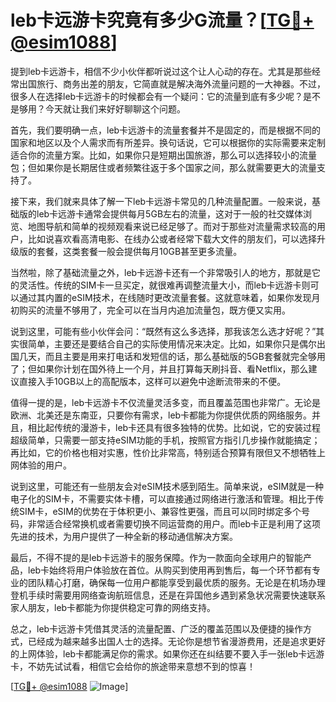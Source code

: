 # leb卡远游卡究竟有多少G流量？[[TG💪+ @esim1088](https://t.me/s/esim1088)]

提到leb卡远游卡，相信不少小伙伴都听说过这个让人心动的存在。尤其是那些经常出国旅行、商务出差的朋友，它简直就是解决海外流量问题的一大神器。不过，很多人在选择leb卡远游卡的时候都会有一个疑问：它的流量到底有多少呢？是不是够用？今天就让我们来好好聊聊这个问题。

首先，我们要明确一点，leb卡远游卡的流量套餐并不是固定的，而是根据不同的国家和地区以及个人需求而有所差异。换句话说，它可以根据你的实际需要来定制适合你的流量方案。比如，如果你只是短期出国旅游，那么可以选择较小的流量包；但如果你是长期居住或者频繁往返于多个国家之间，那么就需要更大的流量支持了。

接下来，我们就来具体了解一下leb卡远游卡常见的几种流量配置。一般来说，基础版的leb卡远游卡通常会提供每月5GB左右的流量，这对于一般的社交媒体浏览、地图导航和简单的视频观看来说已经足够了。而对于那些对流量需求较高的用户，比如说喜欢看高清电影、在线办公或者经常下载大文件的朋友们，可以选择升级版的套餐，这类套餐一般会提供每月10GB甚至更多流量。

当然啦，除了基础流量之外，leb卡远游卡还有一个非常吸引人的地方，那就是它的灵活性。传统的SIM卡一旦买定，就很难再调整流量大小，而leb卡远游卡则可以通过其内置的eSIM技术，在线随时更改流量套餐。这就意味着，如果你发现月初购买的流量不够用了，完全可以在当月内追加流量包，既方便又实用。

说到这里，可能有些小伙伴会问：“既然有这么多选择，那我该怎么选才好呢？”其实很简单，主要还是要结合自己的实际使用情况来决定。比如，如果你只是偶尔出国几天，而且主要是用来打电话和发短信的话，那么基础版的5GB套餐就完全够用了；但如果你计划在国外待上一个月，并且打算每天刷抖音、看Netflix，那么建议直接入手10GB以上的高配版本，这样可以避免中途断流带来的不便。

值得一提的是，leb卡远游卡不仅流量灵活多变，而且覆盖范围也非常广。无论是欧洲、北美还是东南亚，只要你有需求，leb卡都能为你提供优质的网络服务。并且，相比起传统的漫游卡，leb卡还具有很多独特的优势。比如说，它的安装过程超级简单，只需要一部支持eSIM功能的手机，按照官方指引几步操作就能搞定；再比如，它的价格也相对实惠，性价比非常高，特别适合预算有限但又不想牺牲上网体验的用户。

说到这里，可能还有一些朋友会对eSIM技术感到陌生。简单来说，eSIM就是一种电子化的SIM卡，不需要实体卡槽，可以直接通过网络进行激活和管理。相比于传统SIM卡，eSIM的优势在于体积更小、兼容性更强，而且可以同时绑定多个号码，非常适合经常换机或者需要切换不同运营商的用户。而leb卡正是利用了这项先进的技术，为用户提供了一种全新的移动通信解决方案。

最后，不得不提的是leb卡远游卡的服务保障。作为一款面向全球用户的智能产品，leb卡始终将用户体验放在首位。从购买到使用再到售后，每一个环节都有专业的团队精心打磨，确保每一位用户都能享受到最优质的服务。无论是在机场办理登机手续时需要用网络查询航班信息，还是在异国他乡遇到紧急状况需要快速联系家人朋友，leb卡都能为你提供稳定可靠的网络支持。

总之，leb卡远游卡凭借其灵活的流量配置、广泛的覆盖范围以及便捷的操作方式，已经成为越来越多出国人士的选择。无论你是想节省漫游费用，还是追求更好的上网体验，leb卡都能满足你的需求。如果你还在纠结要不要入手一张leb卡远游卡，不妨先试试看，相信它会给你的旅途带来意想不到的惊喜！

[[TG💪+ @esim1088](https://t.me/s/esim1088) ![Image](https://i.postimg.cc/4NQfJmqS/Snipaste-2025-05-13-00-14-12.png)]
